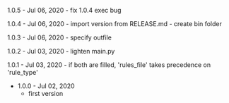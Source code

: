 1.0.5 - Jul 06, 2020
    - fix 1.0.4 exec bug

1.0.4 - Jul 06, 2020
    - import version from RELEASE.md
    - create bin folder

1.0.3 - Jul 06, 2020
    - specify outfile

1.0.2 - Jul 03, 2020
    - lighten main.py

1.0.1 - Jul 03, 2020
    - if both are filled, 'rules_file' takes precedence on 'rule_type'

 - 1.0.0 - Jul 02, 2020
    - first version
